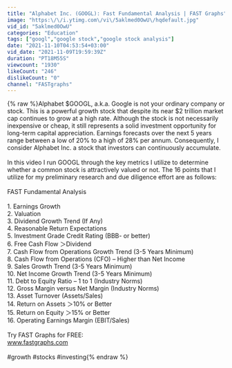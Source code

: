 ```yaml
---
title: "Alphabet Inc. (GOOGL): Fast Fundamental Analysis | FAST Graphs"
image: "https:\/\/i.ytimg.com\/vi\/5aklmed0OwU\/hqdefault.jpg"
vid_id: "5aklmed0OwU"
categories: "Education"
tags: ["googl","google stock","google stock analysis"]
date: "2021-11-10T04:53:54+03:00"
vid_date: "2021-11-09T19:59:39Z"
duration: "PT18M55S"
viewcount: "1930"
likeCount: "246"
dislikeCount: "0"
channel: "FASTgraphs"
---
```

{% raw %}Alphabet $GOOGL, a.k.a. Google is not your ordinary company or stock.  This is a powerful growth stock that despite its near $2 trillion market cap continues to grow at a high rate.  Although the stock is not necessarily inexpensive or cheap, it still represents a solid investment opportunity for long-term capital appreciation.  Earnings forecasts over the next 5 years range between a low of 20% to a high of 28% per annum.  Consequently, I consider Alphabet Inc. a stock that investors can continuously accumulate.<br /><br />In this video I run GOOGL through the key metrics I utilize to determine whether a common stock is attractively valued or not.  The 16 points that I utilize for my preliminary research and due diligence effort are as follows:<br /><br />FAST Fundamental Analysis<br /><br />1. Earnings Growth<br />2. Valuation<br />3. Dividend Growth Trend (If Any)<br />4. Reasonable Return Expectations<br />5. Investment Grade Credit Rating (BBB- or better)<br />6. Free Cash Flow ＞Dividend<br />7. Cash Flow from Operations Growth Trend (3-5 Years Minimum)<br />8. Cash Flow from Operations (CFO) – Higher than Net Income<br />9. Sales Growth Trend (3-5 Years Minimum)<br />10. Net Income Growth Trend (3-5 Years Minimum)<br />11. Debt to Equity Ratio – 1 to 1 (Industry Norms)<br />12. Gross Margin versus Net Margin (Industry Norms)<br />13. Asset Turnover (Assets/Sales)<br />14. Return on Assets ＞10% or Better<br />15. Return on Equity ＞15% or Better<br />16. Operating Earnings Margin (EBIT/Sales)<br /><br />Try FAST Graphs for FREE:<br />www.fastgraphs.com<br /><br />#growth #stocks #investing{% endraw %}
